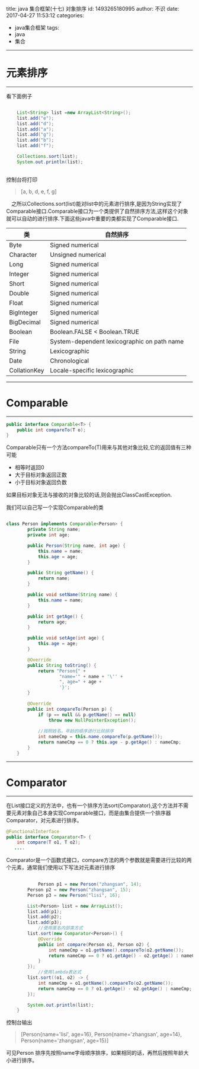 title: java 集合框架(十七) 对象排序
id: 1493265180995
author: 不识
date: 2017-04-27 11:53:12
categories:
  - java集合框架
tags:
  - java
  - 集合
---
# 元素排序
***
看下面例子
``` java

	List<String> list =new ArrayList<String>();
	list.add("e");
	list.add("d");
	list.add("a");
	list.add("g");
	list.add("b");
	list.add("f");

	Collections.sort(list);
	System.out.println(list);
        
```
控制台将打印
>[a, b, d, e, f, g]

　之所以Collections.sort(list)能对list中的元素进行排序,是因为String实现了Comparable接口.Comparable接口为一个类提供了自然排序方法,这样这个对象就可以自动的进行排序.下面这些java中重要的类都实现了Comparable接口.
 <!-- more -->
 
 |类|自然排序|
 |--|--------|
|Byte|	Signed numerical|
|Character|	Unsigned numerical|
|Long|	Signed numerical|
|Integer|	Signed numerical|
|Short|	Signed numerical|
|Double|	Signed numerical|
|Float|	Signed numerical|
|BigInteger|	Signed numerical|
|BigDecimal|	Signed numerical|
|Boolean|	Boolean.FALSE < Boolean.TRUE|
|File|	System-dependent lexicographic on path name|
|String|	Lexicographic|
|Date|	Chronological|
|CollationKey|	Locale-specific lexicographic|

***
# Comparable
***
```java
public interface Comparable<T> {
	public int compareTo(T o);
}
```
Comparable只有一个方法compareTo(T)用来与其他对象比较,它的返回值有三种可能  
- 相等时返回0  
- 大于目标对象返回正数  
- 小于目标对象返回负数 

如果目标对象无法与接收的对象比较的话,则会抛出ClassCastException.

我们可以自己写一个实现Comparable的类
```java

class Person implements Comparable<Person> {
        private String name;
        private int age;

        public Person(String name, int age) {
            this.name = name;
            this.age = age;
        }

        public String getName() {
            return name;
        }

        public void setName(String name) {
            this.name = name;
        }

        public int getAge() {
            return age;
        }

        public void setAge(int age) {
            this.age = age;
        }

        @Override
        public String toString() {
            return "Person{" +
                    "name='" + name + '\'' +
                    ", age=" + age +
                    '}';
        }

        @Override
        public int compareTo(Person p) {
            if (p == null && p.getName() == null)
                throw new NullPointerException();
					
            //按照姓名，年龄的顺序进行比较排序        
            int nameCmp = this.name.compareTo(p.getName());
            return nameCmp == 0 ? this.age - p.getAge() : nameCmp;
        }
    }
```
***
# Comparator
***
在List接口定义的方法中，也有一个排序方法sort(Comparator),这个方法并不需要元素对象自己本身实现Comparable接口，而是由集合提供一个排序器Comparator，对元素进行排序。
``` java
@FunctionalInterface
public interface Comparator<T> {
    int compare(T o1, T o2);
   ....
```
Comparator是一个函数式接口，compare方法的两个参数就是需要进行比较的两个元素，通常我们使用以下写法对元素进行排序

``` java 
   
			Person p1 = new Person("zhangsan", 14);
        Person p2 = new Person("zhangsan", 15);
        Person p3 = new Person("lisi", 16);

        List<Person> list = new ArrayList();
        list.add(p1);
        list.add(p2);
        list.add(p3);
			//使用匿名内部类方式
        list.sort(new Comparator<Person>() {
            @Override
            public int compare(Person o1, Person o2) {
                int nameCmp = o1.getName().compareTo(o2.getName());
                return nameCmp == 0 ? o1.getAge() - o2.getAge() : nameCmp;
            }
        });
			//使用lambda表达式
        list.sort((o1, o2) -> {
            int nameCmp = o1.getName().compareTo(o2.getName());
            return nameCmp == 0 ? o1.getAge() - o2.getAge() : nameCmp;
        });

        System.out.println(list);
    }

```

控制台输出

>[Person{name='lisi', age=16}, Person{name='zhangsan', age=14}, Person{name='zhangsan', age=15}]

可见Person 排序先按照name字母顺序排序，如果相同的话，再然后按照年龄大小进行排序。